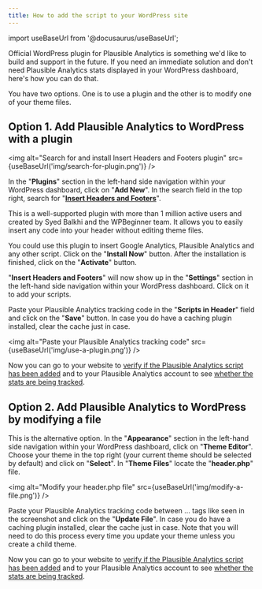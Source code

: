 ```yaml
---
title: How to add the script to your WordPress site
---
```


import useBaseUrl from '@docusaurus/useBaseUrl';

Official WordPress plugin for Plausible Analytics is something we'd like to build and support in the future. If you need an immediate solution and don't need Plausible Analytics stats displayed in your WordPress dashboard, here's how you can do that. 

You have two options. One is to use a plugin and the other is to modify one of your theme files.

## Option 1. Add Plausible Analytics to WordPress with a plugin

<img alt="Search for and install Insert Headers and Footers plugin" src={useBaseUrl('img/search-for-plugin.png')} />

In the "**Plugins**" section in the left-hand side navigation within your WordPress dashboard, click on "**Add New**". In the search field in the top right, search for "**[Insert Headers and Footers](https://wordpress.org/plugins/insert-headers-and-footers/)**". 

This is a well-supported plugin with more than 1 million active users and created by Syed Balkhi and the WPBeginner team. It allows you to easily insert any code into your header without editing theme files. 

You could use this plugin to insert Google Analytics, Plausible Analytics and any other script. Click on the "**Install Now**" button. After the installation is finished, click on the "**Activate**" button.

"**Insert Headers and Footers**" will now show up in the "**Settings**" section in the left-hand side navigation within your WordPress dashboard. Click on it to add your scripts. 

Paste your Plausible Analytics tracking code in the "**Scripts in Header**" field and click on the "**Save**" button. In case you do have a caching plugin installed, clear the cache just in case.

<img alt="Paste your Plausible Analytics tracking code" src={useBaseUrl('img/use-a-plugin.png')} />

Now you can go to your website to [verify if the Plausible Analytics script has been added](plausible-script.md#verify-if-the-script-is-installed-on-your-site) and to your Plausible Analytics account to see [whether the stats are being tracked](verify-integration.md).

## Option 2. Add Plausible Analytics to WordPress by modifying a file

This is the alternative option. In the "**Appearance**" section in the left-hand side navigation within your WordPress dashboard, click on "**Theme Editor**". Choose your theme in the top right (your current theme should be selected by default) and click on "**Select**". In "**Theme Files**" locate the "**header.php**" file.

<img alt="Modify your header.php file" src={useBaseUrl('img/modify-a-file.png')} />

Paste your Plausible Analytics tracking code between <head>...</head> tags like seen in the screenshot and click on the "**Update File**". In case you do have a caching plugin installed, clear the cache just in case. Note that you will need to do this process every time you update your theme unless you create a child theme.

Now you can go to your website to [verify if the Plausible Analytics script has been added](plausible-script.md#verify-if-the-script-is-installed-on-your-site) and to your Plausible Analytics account to see [whether the stats are being tracked](verify-integration.md).
